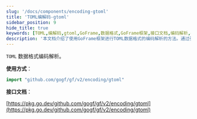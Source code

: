 ```yaml
---
slug: '/docs/components/encoding-gtoml'
title: 'TOML编解码-gtoml'
sidebar_position: 9
hide_title: true
keywords: [TOML,编解码,gtoml,GoFrame,数据格式,GoFrame框架,接口文档,编码解析,gogf,导入]
description: '本文档介绍了使用GoFrame框架进行TOML数据格式的编码解析的方法。通过引入gogf的gtoml包，可以方便地对TOML格式的数据进行编解码操作。文章还提供了接口文档的链接，帮助开发者更深入了解gtoml的使用细节。'
---
```


`TOML` 数据格式编码解析。

**使用方式**：

```go
import "github.com/gogf/gf/v2/encoding/gtoml"
```

**接口文档**：

[https://pkg.go.dev/github.com/gogf/gf/v2/encoding/gtoml](https://pkg.go.dev/github.com/gogf/gf/v2/encoding/gtoml)